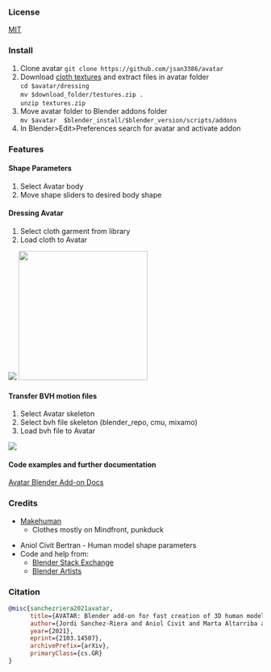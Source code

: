 ### License

[MIT](LICENSE)

### Install

1. Clone avatar ```git clone https://github.com/jsan3386/avatar ```
2. Download [cloth textures](https://cv.iri.upc-csic.es/Dataset/avatar/textures.zip) and extract files in avatar folder <br />
   ```cd $avatar/dressing ``` <br />
   ```mv $download_folder/testures.zip . ``` <br />
   ```unzip textures.zip ``` <br />
3. Move avatar folder to Blender addons folder <br />
   ```mv $avatar  $blender_install/$blender_version/scripts/addons ```<br />
4. In Blender>Edit>Preferences search for avatar and activate addon

### Features

#### Shape Parameters
1. Select Avatar body
2. Move shape sliders to desired body shape

#### Dressing Avatar
1. Select cloth garment from library
2. Load cloth to Avatar

![](./docs/figures/dressing_panel.gif) <img src="./docs/figures/cloth_previews.jpg" height="256" />

#### Transfer BVH motion files
1. Select Avatar skeleton
2. Select bvh file skeleton (blender_repo, cmu, mixamo)
3. Load bvh file to Avatar

![](./docs/figures/video_motion.gif)

#### Code examples and further documentation
[Avatar Blender Add-on Docs](https://jsan3386.github.io/avatar/)


### Credits

- [Makehuman](http://www.makehumancommunity.org/)
    - Clothes mostly on Mindfront, punkduck 
<!--- - Marta Altarriba Fatsini - Motion transfer from set of 3D points -->
- Aniol Civit Bertran - Human model shape parameters
- Code and help from:
    - [Blender Stack Exchange](https://blender.stackexchange.com/)
    - [Blender Artists](https://blenderartists.org/)


### Citation

```bibtex
@misc{sanchezriera2021avatar,
      title={AVATAR: Blender add-on for fast creation of 3D human models}, 
      author={Jordi Sanchez-Riera and Aniol Civit and Marta Altarriba and Francesc Moreno-Noguer},
      year={2021},
      eprint={2103.14507},
      archivePrefix={arXiv},
      primaryClass={cs.GR}
}
```
